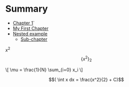 # Summary

- [Chapter 1](./chapter_1.md)`
- [My First Chapter](my-first-chapter.md)
- [Nested example](nested/README.md)
  - [Sub-chapter](nested/sub-chapter.md)

$x^2$
$$\{x^2\}_2$$

\\[ \mu = \frac{1}{N} \sum_{i=0} x_i \\]

$$( \int x dx = \frac{x^2}{2} + C)$$
